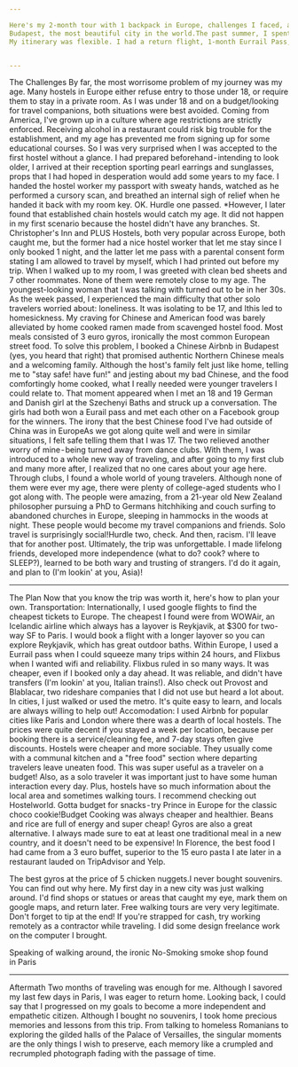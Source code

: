 ```yaml
---

Here's my 2-month tour with 1 backpack in Europe, challenges I faced, and how you can plan this trip yourself .
Budapest, the most beautiful city in the world.The past summer, I spent 57 days in the Schengen area. My destinations included Paris, London, Brussels, Berlin, Budapest, Ljubljana, Florence, and Nice.
My itinerary was flexible. I had a return flight, 1-month Eurrail Pass, and booked hostels for Paris and London. My destinations were not set in stone; Ljubljana and Florence were not originally on my list, but due to companions I met and people who raved about those places, I added them on.


---
```


The Challenges
By far, the most worrisome problem of my journey was my age. Many hostels in Europe either refuse entry to those under 18, or require them to stay in a private room. As I was under 18 and on a budget/looking for travel companions, both situations were best avoided.
Coming from America, I've grown up in a culture where age restrictions are strictly enforced. Receiving alcohol in a restaurant could risk big trouble for the establishment, and my age has prevented me from signing up for some educational courses. So I was very surprised when I was accepted to the first hostel without a glance. I had prepared beforehand - intending to look older, I arrived at their reception sporting pearl earrings and sunglasses, props that I had hoped in desperation would add some years to my face. I handed the hostel worker my passport with sweaty hands, watched as he performed a cursory scan, and breathed an internal sigh of relief when he handed it back with my room key. OK. Hurdle one passed.
*However, I later found that established chain hostels would catch my age. It did not happen in my first scenario because the hostel didn't have any branches. St. Christopher's Inn and PLUS Hostels, both very popular across Europe, both caught me, but the former had a nice hostel worker that let me stay since I only booked 1 night, and the latter let me pass with a parental consent form stating I am allowed to travel by myself, which I had printed out before my trip.
When I walked up to my room, I was greeted with clean bed sheets and 7 other roommates. None of them were remotely close to my age. The youngest-looking woman that I was talking with turned out to be in her 30s. As the week passed, I experienced the main difficulty that other solo travelers worried about: loneliness. It was isolating to be 17, and Ithis led to homesickness. My craving for Chinese and American food was barely alleviated by home cooked ramen made from scavenged hostel food. Most meals consisted of 3 euro gyros, ironically the most common European street food.
To solve this problem, I booked a Chinese Airbnb in Budapest (yes, you heard that right) that promised authentic Northern Chinese meals and a welcoming family. Although the host's family felt just like home, telling me to "stay safe! have fun!" and jesting about my bad Chinese, and the food comfortingly home cooked, what I really needed were younger travelers I could relate to. That moment appeared when I met an 18 and 19 German and Danish girl at the Szechenyi Baths and struck up a conversation. The girls had both won a Eurail pass and met each other on a Facebook group for the winners.
The irony that the best Chinese food I've had outside of China was in EuropeAs we got along quite well and were in similar situations, I felt safe telling them that I was 17. The two relieved another worry of mine - being turned away from dance clubs. With them, I was introduced to a whole new way of traveling, and after going to my first club and many more after, I realized that no one cares about your age here.
Through clubs, I found a whole world of young travelers. Although none of them were ever my age, there were plenty of college-aged students who I got along with. The people were amazing, from a 21-year old New Zealand philosopher pursuing a PhD to Germans hitchhiking and couch surfing to abandoned churches in Europe, sleeping in hammocks in the woods at night. These people would become my travel companions and friends.
Solo travel is surprisingly social!Hurdle two, check.
And then, racism. I'll leave that for another post.
Ultimately, the trip was unforgettable. I made lifelong friends, developed more independence (what to do? cook? where to SLEEP?), learned to be both wary and trusting of strangers. I'd do it again, and plan to (I'm lookin' at you, Asia)!


---

The Plan
Now that you know the trip was worth it, here's how to plan your own.
Transportation:
Internationally, I used google flights to find the cheapest tickets to Europe. The cheapest I found were from WOWAir, an Icelandic airline which always has a layover is Reykjavik, at $300 for two-way SF to Paris. I would book a flight with a longer layover so you can explore Reykjavik, which has great outdoor baths.
Within Europe, I used a Eurrail pass when I could squeeze many trips within 24 hours, and Flixbus when I wanted wifi and reliability. Flixbus ruled in so many ways. It was cheaper, even if I booked only a day ahead. It was reliable, and didn't have transfers (I'm lookin' at you, Italian trains!).
Also check out Provost and Blablacar, two rideshare companies that I did not use but heard a lot about.
In cities, I just walked or used the metro. It's quite easy to learn, and locals are always willing to help out!
Accomodation:
I used Airbnb for popular cities like Paris and London where there was a dearth of local hostels. The prices were quite decent if you stayed a week per location, because per booking there is a service/cleaning fee, and 7-day stays often give discounts.
Hostels were cheaper and more sociable. They usually come with a communal kitchen and a "free food" section where departing travelers leave uneaten food. This was super useful as a traveler on a budget! Also, as a solo traveler it was important just to have some human interaction every day. Plus, hostels have so much information about the local area and sometimes walking tours. I recommend checking out Hostelworld.
Gotta budget for snacks - try Prince in Europe for the classic choco cookie!Budget
Cooking was always cheaper and healthier. Beans and rice are full of energy and super cheap! Gyros are also a great alternative. I always made sure to eat at least one traditional meal in a new country, and it doesn't need to be expensive! In Florence, the best food I had came from a 3 euro buffet, superior to the 15 euro pasta I ate later in a restaurant lauded on TripAdvisor and Yelp.

The best gyros at the price of 5 chicken nuggets.I never bought souvenirs. You can find out why here.
My first day in a new city was just walking around. I'd find shops or statues or areas that caught my eye, mark them on google maps, and return later.
Free walking tours are very very legitimate. Don't forget to tip at the end!
If you're strapped for cash, try working remotely as a contractor while traveling. I did some design freelance work on the computer I brought.

Speaking of walking around, the ironic No-Smoking smoke shop found in Paris

---

Aftermath
Two months of traveling was enough for me. Although I savored my last few days in Paris, I was eager to return home. Looking back, I could say that I progressed on my goals to become a more independent and empathetic citizen.
Although I bought no souvenirs, I took home precious memories and lessons from this trip. From talking to homeless Romanians to exploring the gilded halls of the Palace of Versailles, the singular moments are the only things I wish to preserve, each memory like a crumpled and recrumpled photograph fading with the passage of time.
